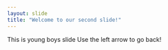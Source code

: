 ```yaml
---
layout: slide
title: "Welcome to our second slide!"
---
```

This is young boys slide
Use the left arrow to go back!
